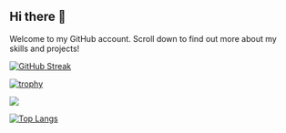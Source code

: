 ## Hi there 👋
Welcome to my GitHub account. 
Scroll down to find out more about my skills and projects!

[![GitHub Streak](https://github-readme-streak-stats.herokuapp.com/?user=soongenwong&theme=dark)](https://git.io/streak-stats)

[![trophy](https://github-profile-trophy.vercel.app/?username=soongenwong)](https://github.com/ryo-ma/github-profile-trophy)

![](https://github-profile-summary-cards.vercel.app/api/cards/profile-details?username=soongenwong&theme=vue)

[![Top Langs](https://github-readme-stats.vercel.app/api/top-langs/?username=soongenwong&layout=compact)](https://github.com/anuraghazra/github-readme-stats)

<!--
**soongenwong/soongenwong** is a ✨ _special_ ✨ repository because its `README.md` (this file) appears on your GitHub profile.

Here are some ideas to get you started:

- 🔭 I’m currently working on ...
- 🌱 I’m currently learning ...
- 👯 I’m looking to collaborate on ...
- 🤔 I’m looking for help with ...
- 💬 Ask me about ...
- 📫 How to reach me: ...
- 😄 Pronouns: ...
- ⚡ Fun fact: ...
-->
